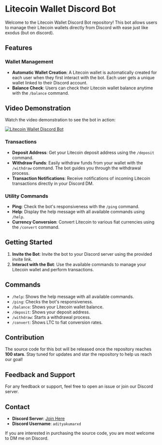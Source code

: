 # Litecoin Wallet Discord Bot

Welcome to the Litecoin Wallet Discord Bot repository! This bot allows users to manage their Litecoin wallets directly from Discord with ease just like exodus (but on discord).

## Features

### Wallet Management
- **Automatic Wallet Creation**: A Litecoin wallet is automatically created for each user when they first interact with the bot. Each user gets a unique wallet linked to their Discord account.
- **Balance Check**: Users can check their Litecoin wallet balance anytime with the `/balance` command.

## Video Demonstration

Watch the video demonstration to see the bot in action:

[![Litecoin Wallet Discord Bot](https://img.youtube.com/vi/rAfg_DIVYdU/0.jpg)](https://www.youtube.com/watch?v=rAfg_DIVYdU)

### Transactions
- **Deposit Address**: Get your Litecoin deposit address using the `/deposit` command.
- **Withdraw Funds**: Easily withdraw funds from your wallet with the `/withdraw` command. The bot guides you through the withdrawal process.
- **Transaction Notifications**: Receive notifications of incoming Litecoin transactions directly in your Discord DM.

### Utility Commands
- **Ping**: Check the bot's responsiveness with the `/ping` command.
- **Help**: Display the help message with all available commands using `/help`.
- **Currency Conversion**: Convert Litecoin to various fiat currencies using the `/convert` command.

## Getting Started

1. **Invite the Bot**: Invite the bot to your Discord server using the provided invite link.
2. **Interact with the Bot**: Use the available commands to manage your Litecoin wallet and perform transactions.

## Commands

- `/help`: Shows the help message with all available commands.
- `/ping`: Checks the bot's responsiveness.
- `/balance`: Shows your Litecoin wallet balance.
- `/deposit`: Shows your deposit address.
- `/withdraw`: Starts a withdrawal process.
- `/convert`: Shows LTC to fiat conversion rates.

## Contribution

The source code for this bot will be released once the repository reaches **100 stars**. Stay tuned for updates and star the repository to help us reach our goal!


## Feedback and Support

For any feedback or support, feel free to open an issue or join our Discord server.

## Contact

- **Discord Server**: [Join Here](https://discord.gg/wksRW73Ytp)
- **Discord Username**: `adityakumarxd`

If you are interested in purchasing the source code, you are most welcome to DM me on Discord.
